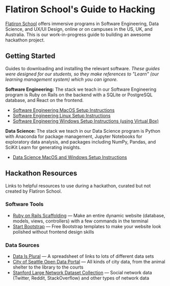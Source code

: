 # Flatiron School's Guide to Hacking
[Flatiron School](https://flatironschool.com/) offers immersive programs in Software Engineering, Data Science, and UX/UI Design, online or on campuses in the US, UK, and Australia.  This is our work-in-progress guide to building an awesome hackathon project.

## Getting Started
Guides to downloading and installing the relevant software. *These guides were designed for our students, so they make references to "Learn" (our learning management system) which you can ignore.*

**Software Engineering:** The stack we teach in our Software Engineering program is Ruby on Rails on the backend with a SQLite or PostgreSQL database, and React on the frontend.  
 - [Software Engineering MacOS Setup Instructions](https://help.learn.co/en/articles/900121-mac-osx-manual-environment-set-up)
 - [Software Engineering Linux Setup Instructions](https://github.com/learn-co-curriculum/linux-env-setup)
 - [Software Engineering Windows Setup Instructions (using Virtual Box)](https://help.learn.co/en/articles/1489324-setting-up-linux-virtual-box)
 
**Data Science:** The stack we teach in our Data Science program is Python with Anaconda for package management, Jupyter Notebooks for exploratory data analysis, and packages including NumPy, Pandas, and SciKit Learn for generating insights.
 - [Data Science MacOS and Windows Setup Instructions](https://github.com/learn-co-curriculum/dsc-data-science-env)
 
## Hackathon Resources
Links to helpful resources to use during a hackathon, curated but not created by Flatiron School.

### Software Tools
 - [Ruby on Rails Scaffolding](https://guides.rubyonrails.org/v3.2/getting_started.html#getting-up-and-running-quickly-with-scaffolding) — Make an entire dynamic website (database, models, views, controllers) with a few commands in the terminal
 - [Start Bootstrap](https://startbootstrap.com/) — Free Bootstrap templates to make your website look polished without frontend design skills

### Data Sources
 - [Data Is Plural](https://docs.google.com/spreadsheets/d/1wZhPLMCHKJvwOkP4juclhjFgqIY8fQFMemwKL2c64vk/edit#gid=0) — A spreadsheet of links to lots of different data sets
 - [City of Seattle Open Data Portal](https://data.seattle.gov/) — All kinds of city data, from the animal shelter to the library to the courts
 - [Stanford Large Network Dataset Collection](http://snap.stanford.edu/data/) — Social network data (Twitter, Reddit, StackOverflow) and other types of network data
 
